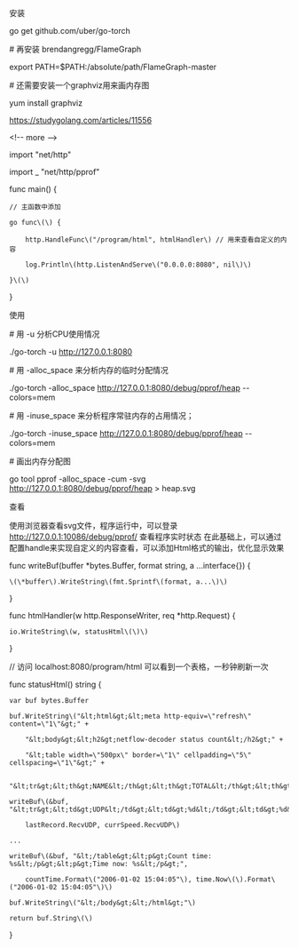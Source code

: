 安装

go get github.com/uber/go-torch

\# 再安装 brendangregg/FlameGraph 

export PATH=$PATH:/absolute/path/FlameGraph-master

\# 还需要安装一个graphviz用来画内存图

yum install graphviz



https://studygolang.com/articles/11556

&lt;!-- more --&gt;

import "net/http"

import \_ "net/http/pprof"

func main\(\) {

    // 主函数中添加

    go func\(\) {

		http.HandleFunc\("/program/html", htmlHandler\) // 用来查看自定义的内容

		log.Println\(http.ListenAndServe\("0.0.0.0:8080", nil\)\)

	}\(\)

}



使用

\# 用 -u 分析CPU使用情况

./go-torch -u http://127.0.0.1:8080

\# 用 -alloc\_space 来分析内存的临时分配情况

./go-torch -alloc\_space http://127.0.0.1:8080/debug/pprof/heap --colors=mem

\# 用 -inuse\_space 来分析程序常驻内存的占用情况；

./go-torch -inuse\_space http://127.0.0.1:8080/debug/pprof/heap --colors=mem

\# 画出内存分配图

go tool pprof -alloc\_space -cum -svg http://127.0.0.1:8080/debug/pprof/heap &gt; heap.svg





查看

使用浏览器查看svg文件，程序运行中，可以登录 http://127.0.0.1:10086/debug/pprof/ 查看程序实时状态 在此基础上，可以通过配置handle来实现自定义的内容查看，可以添加Html格式的输出，优化显示效果



func writeBuf\(buffer \*bytes.Buffer, format string, a ...interface{}\) {

	\(\*buffer\).WriteString\(fmt.Sprintf\(format, a...\)\)

}

func htmlHandler\(w http.ResponseWriter, req \*http.Request\) {

	io.WriteString\(w, statusHtml\(\)\)

}

// 访问 localhost:8080/program/html 可以看到一个表格，一秒钟刷新一次

func statusHtml\(\) string {

	var buf bytes.Buffer

	buf.WriteString\("&lt;html&gt;&lt;meta http-equiv=\"refresh\" content=\"1\"&gt;" +

		"&lt;body&gt;&lt;h2&gt;netflow-decoder status count&lt;/h2&gt;" +

		"&lt;table width=\"500px\" border=\"1\" cellpadding=\"5\" cellspacing=\"1\"&gt;" +

		"&lt;tr&gt;&lt;th&gt;NAME&lt;/th&gt;&lt;th&gt;TOTAL&lt;/th&gt;&lt;th&gt;SPEED&lt;/th&gt;&lt;/tr&gt;"\)

	writeBuf\(&buf, "&lt;tr&gt;&lt;td&gt;UDP&lt;/td&gt;&lt;td&gt;%d&lt;/td&gt;&lt;td&gt;%d&lt;/td&gt;&lt;/tr&gt;",

		lastRecord.RecvUDP, currSpeed.RecvUDP\)

	...

	writeBuf\(&buf, "&lt;/table&gt;&lt;p&gt;Count time: %s&lt;/p&gt;&lt;p&gt;Time now: %s&lt;/p&gt;",

		countTime.Format\("2006-01-02 15:04:05"\), time.Now\(\).Format\("2006-01-02 15:04:05"\)\)

	buf.WriteString\("&lt;/body&gt;&lt;/html&gt;"\)

	return buf.String\(\)

}

